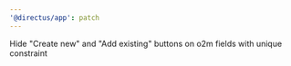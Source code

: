 ```yaml
---
'@directus/app': patch
---
```


Hide "Create new" and "Add existing" buttons on o2m fields with unique constraint
